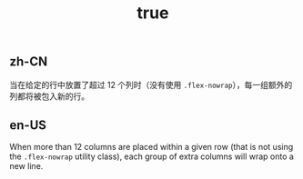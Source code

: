 ﻿---
order: 2
title:
  zh-CN: 换行列
  en-US: Column wrapping
---

## zh-CN

当在给定的行中放置了超过 12 个列时（没有使用 `.flex-nowrap`），每一组额外的列都将被包入新的行。

## en-US

When more than 12 columns are placed within a given row (that is not using the `.flex-nowrap` utility class), each group of extra columns will wrap onto a new line.
